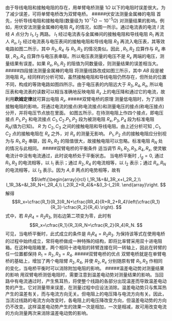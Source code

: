 由于导线电阻和接触电阻的存在，用单臂电桥测量 $1\Omega$ 以下的电阻时误差很大。为了减少误差，可将单臂电桥改为双臂电桥。
#####伏安法测量金属棒的电阻
首先，分析导线电阻和接触电阻(数量级为 $10^{-2}\Omega\sim10^{-5}\Omega)$ 对测量结果的影响。例如，用伏安法测量金属棒的电阻 $R_x$ 的情况，如图一所示。通过电流表的电流 $I$ 流经 $A$ 点分为 $I_1,I_2$ 两路。 $I_1$ 经过电流表与金属棒间的接触电阻和导线电阻 $R_1$ 再流人 $R_x,I_2$ 经过电流表与电压表间的接触电阻和导线电阻 $R_3$ 再流入电压表，其等效电路如图二所示，其中 $R_2,R_4$ 与 $R_1,R_3$ 的情况类似。因此 $,R_1,R_2$ 应算作与 $R_x$ 串联 $,R_3,R_4$ 应算作与电压表串联。所以电压表测量的电压不是 $R_x$ 两端的电压，测量结果有误差。如果 $R_x,R_1,R_2$ 的阻值为同数量级，则测量结果的误差相当大。
#####四段接法测量金属棒的电阻
将测量线路改成如图三所示，其中 $AB$ 段是被测电阻 $R_x.$ 经同样的分析可知，虽然接触电阻和导线电阻仍然存在，但所处的位置不同，构成的等效电路如图四所示。由于电压表的内阻远大于 $R_3,R_4,R_x,$ 所以电压表和电流表的读数可以相当准确地反映电阻 $R_x$ 上的电压降和通过它的电流，故利用**欧姆定律**就可算出电阻 $R_x.$
#####双臂电桥的原理
测量低电阻时，为了消除接触电阻的影响，将通过电流的接点(称电流接点)和测量电压的接点(称电压接点)分开，并将电压节点放在里面。
如图五所示，在待测电阻上作四个接点，即电压接点 $P_1,P_2$ 和电流接点 $C_1,C_2.P_1,P_2$ 段为被测电阻 $R_x,P_3,P_4$ 段为标准电阻 $R_N$(值为已知)。 $R$ 为 $C_2,C_3$ 之间的接触电阻和导线电阻。由上述分析可知 $,C_1,C_2$ 点的接触电阻在 $R_x$ 之外，对 $R_x$ 的测量无影响。 $P_1,P_2$ 点的接触电阻应分别视为与 $R_1,R_2$ 串联，因 $R_1,R_2$ 的阻值很大，故接触电阻可以忽略。标准电阻 $R_N$ 处的情况与此相同。
#####双臂电桥的平衡条件
适当调节 $R_1,R_2,R_3,R_4,R_x,$ 使灵敏电流计中没有电流通过，此时说电桥处于平衡状态。
当电桥平衡时 $,I_g=0,$ 通过 $R_1,R_3$ 的电流相等，以 $I_1$ 表示；通过 $R_2,R_4$ 的电流相等，以 $I_2$ 表示；通过 $R_x,R_N$ 的电流相等，以 $I_3$ 表示。因为 $A,B$ 两点的电势相等，故有 
$$\left\{\begin{array}{rcl}
	I_1R_1&=&I_3R_x+I_2R_2,\\
	I_1R_3&=&I_3R_N+I_2R_4,\\
	I_2(R_2+R_4)&=&(I_3-I_2)R.
\end{array}\right.
$$解得 
$$R_x=\cfrac{R_1}{R_3}R_N+\cfrac{RR_4}{R+R_2+R_4}\left(\cfrac{R_1}{R_3}-\cfrac{R_2}{R_4}.\right).
$$
式中，若 $R_1R_4=R_2R_3,$ 则右边第二项变为零，此时有
$$R_x=\cfrac{R_1}{R_3}R_N=\cfrac{R_2}{R_4}R_N.
$$可见，当电桥平衡时，此式成立的条件是 $R_1R_4=R_2R_3.$ 为保持该等式在使用电桥的过程中始终成立，常将电桥做成一种特殊的结构，即将比率臂采用双十进电阻箱。在这种电阻箱里，两个相同十进电阻的转臂连接在同一转轴上，因此在转臂的任一位置都保持 $R_1=R_2,R_3=R_4.$
#####双臂电桥的优点
双臂电桥就是在单臂电桥的基础上，增加了两个电阻臂 $R_2,R_4,$ 并使 $R_2,R_x$ 分别随原有臂 $R_1,R_3$ 作相同的变化，当电桥平衡时可以消除附加电阻的影响。
#####温差电动势对测量结果的影响
用双臂电桥测低电阻时，需要注意到温差电动势对测量结果的影响。当回路中有电流通过时，产生焦耳热，将使整个线路的各部分出现温差而导致温差电动势的产生。它对测量带来误差，在测量过程中应设法消除。温差电动势只与焦耳热产生的温差有关，而与电流方向无关。但电阻上的电压降与电流方向有关。因此，当流过线路的电流方向改变时，各电阻上的电压降改变方向，但温差电动势的方向仍不改变。这样温差电动势产生的效果一次是相加，一次是相减，故可用改变电流的方向测量两次来消除温差电动势的影响。